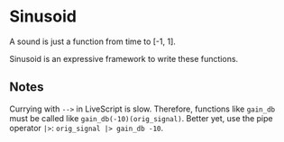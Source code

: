# Sinusoid

A sound is just a function from time to [-1, 1].

Sinusoid is an expressive framework to write these functions.

## Notes

Currying with `-->` in LiveScript is slow. Therefore, functions like `gain_db` must be called like `gain_db(-10)(orig_signal)`. Better yet, use the pipe operator `|>`: `orig_signal |> gain_db -10`.
